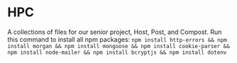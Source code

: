 # HPC
A collections of files for our senior project, Host, Post, and Compost. 
 Run this command to install all npm packages: 
 `npm install http-errors && npm install morgan && npm install mongoose && npm install cookie-parser && npm install node-mailer && npm install bcryptjs && npm install dotenv`